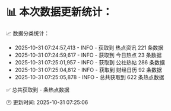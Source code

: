 📊 本次数据更新统计：
==========================

📈 数据分类统计：
- 2025-10-31 07:24:57,413 - INFO - 获取到 热点资讯 221 条数据
- 2025-10-31 07:24:59,617 - INFO - 获取到 今日热点 23 条数据
- 2025-10-31 07:25:01,957 - INFO - 获取到 公社热帖 286 条数据
- 2025-10-31 07:25:04,812 - INFO - 获取到 财经日历 92 条数据
- 2025-10-31 07:25:05,878 - INFO - 总共获取到 622 条热点数据

✅ 总共获取到 - 条热点数据

🕐 更新时间: 2025-10-31 07:25:06
